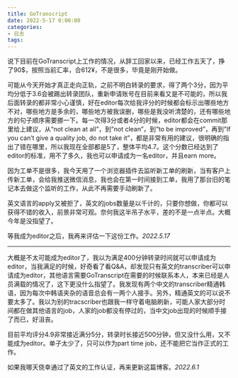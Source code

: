 ```yaml
---
title: GoTranscript
date: 2022-5-17 0:00:00
categories:
- 日志
tags:
---
```

说下目前在GoTranscript上工作的情况，从辞工回家以来，已经工作五天了，挣了90$，按照当前汇率，合612¥，不是很多，毕竟是刚开始做。

可能从今天开始才真正走向正轨，之前不明白转录的要求，得了两个3分，因为平均分低于3.6会被踢出转录团队，重新申请账号在目前来看又是不可能的，所以我后面转录的都非常小心谨慎，好在editor每次给我评分的时候都会标示出哪些地方不对，哪些地方是多余的，哪些地方被我误删，哪些是我没听清楚的，还有哪些地方的句子顺序需要挪一下。每一次得3分或者4分的时候，editor都会在commit那里给上建议，从“not clean at all”，到”not clean”，到”to be improved”，再到”If you can’t give a quality job, do not take it”，都是非常有用的建议，<!-- more -->很明确的指出了错在哪里，所以我现在全部都是5了，整体平均4.7。这个分数已经达到了editor的标准，用不了多久，我也可以申请成为一名editor，并且earn more。 

因为工单不是很多，我今天用了一个浏览器插件去监听新工单的刷新，当有客户上传新工单，会给我推送微信消息，我也会在第一时间接到工单，我用了那台旧的笔记本去做这个监听的工作，从此不再需要手动刷新了。

英文语言的apply又被拒了，英文的jobs数量是以千计的，只要你想做，你都可以获得不错的收入，前景非常可观。奈何我这半吊子水平，差的不是一点半点。大概今年是没指望了。

等我成为editor之后，我再来评估一下这份工作。*2022.5.17*

___

大概是不太可能成为editor了，我以为满足400分钟转录时间就可以申请成为editor，当我满足的时候，好奇看了看Q&A，却发现只有英文的transcriber可以申请成为editor，其他语言需要GoTranscript在需要的时候联系本人，本来已经是人员满载的情况了，这下更没什么指望了。我发现有两个中文的transcriber精通韩语，因为每次中韩语夹杂的语音总会有一两个人接手。另外，精通英文的可以说不要太多了。我以为别的tracscriber也跟我一样守着电脑刷新，可能人家大部分时间都在做其他语言的job，人家的job都没有停过的，当中文job出现的时候顺手接了而已，好沮丧。

目前平均评分4.9非常接近满分5分，转录时长接近500分钟，但又没什么用，又不能成为editor。单子太少了，只可以作为part time job，还不能把它当作正式的工作。

如果我哪天侥幸通过了英文的工作认证，再来更新这篇博客。*2022.6.1*

